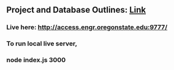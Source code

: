 ## Project and Database Outlines: [Link](https://github.com/jcccookie/school.database.project/blob/master/Project%20Step%207.pdf)

### Live here: http://access.engr.oregonstate.edu:9777/

### To run local live server,
### node index.js 3000
